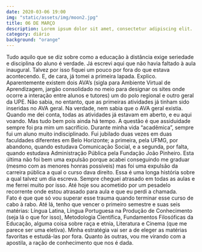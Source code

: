 ```yaml
---
date: 2020-03-06 19:00
img: "static/assets/img/moon2.jpg"
title: 06 DE MARÇO
description: Lorem ipsum dolor sit amet, consectetur adipiscing elit. 
category: diário
background: "orange"
---
```


Tudo aquilo que se diz sobre como a educação à distância exige seriedade e disciplina do aluno é verdade. Já escrevi aqui que não havia faltado à aula inaugural. Talvez por isso fiquei um pouco por fora do que estava acontecendo. E, de cara, já tomei a primeira lapada.
    Explico. Aparentemente existem dois AVA’s (sigla para Ambiente Virtual de Aprendizagem, jargão consolidado no meio para designar os sites onde ocorre a interação entre alunos e tutores) um do polo regional e outro geral da UPE. Não sabia, no entanto, que as primeiras atividades já tinham sido inseridas no AVA geral. Na verdade, nem sabia que o AVA geral existia. Quando me dei conta, todas as atividades já estavam em aberto, e eu aqui voando.
    Mas tudo bem pois ainda há tempo. A questão é que assiduidade sempre foi pra mim um sacrifício. Durante minha vida “acadêmica”, sempre fui um aluno muito indisciplinado. Fui jubilado duas vezes em duas faculdades diferentes em Belo Horizonte; a primeira, pela UFMG, por abandono, quando estudava Comunicação Social, e a segunda, por falta, quando estudava Administração Pública pela Fundação João Pinheiro. Esta última não foi bem uma expulsão porque acabei conseguindo me graduar (mesmo com as menores honras possíveis) mas foi uma expulsão da carreira pública a qual o curso dava direito. Essa é uma longa história sobre a qual talvez um dia escreva. Sempre cheguei atrasado em todas as aulas e me ferrei muito por isso. Até hoje sou acometido por um pesadelo recorrente onde estou atrasado para aula e que eu perdi a chamada.  
    Fato é que que só vou superar esse trauma quando terminar esse curso de cabo à rabo. Até lá, tenho que vencer o primeiro semestre e suas seis matérias: Língua Latina, Língua Portuguesa na Produção de Conhecimento (seja lá o que for isso), Metodologia Científica, Fundamentos Filosóficas da Educação, alguma coisa sobre raça e etnia, Literatura e Cinema (que me parece ser uma eletiva). Minha estratégia vai ser a de eleger as matérias favoritas e estudá-las por fora. Quanto às outras, vou me virando com a apostila, a ração de conhecimento que nos é dada. 
